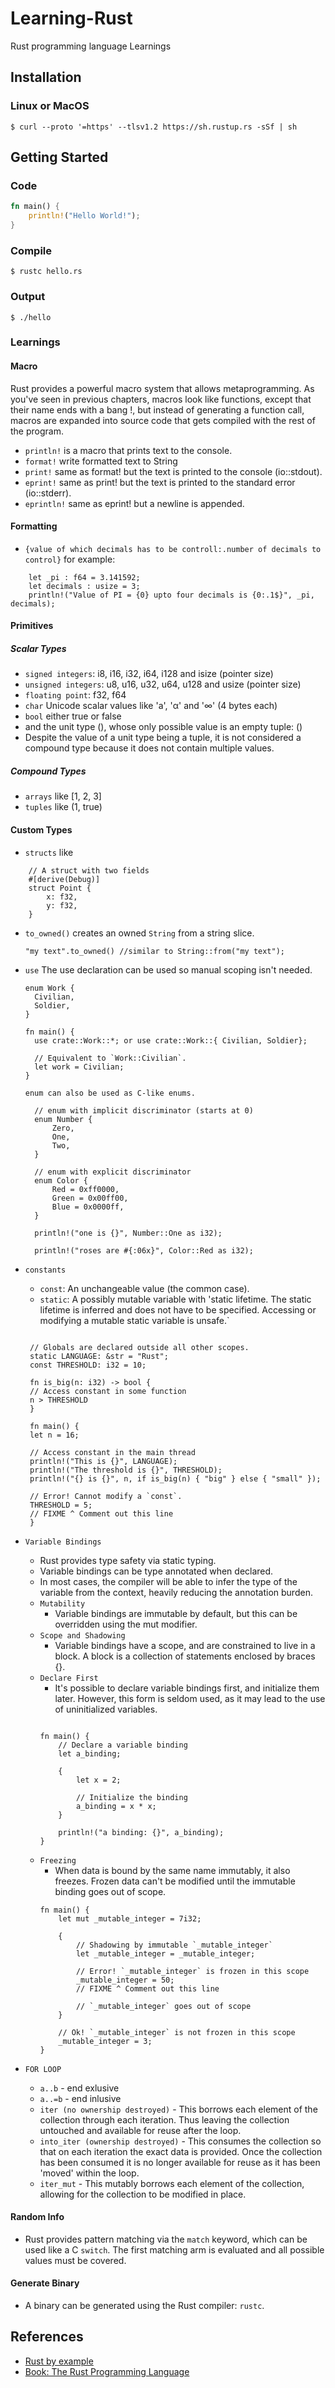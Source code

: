 # Learning-Rust
Rust programming language Learnings


## Installation
### Linux or MacOS
```console
$ curl --proto '=https' --tlsv1.2 https://sh.rustup.rs -sSf | sh
```

## Getting Started
### Code
```rs
fn main() {
	println!("Hello World!");
}
```

### Compile
```console
$ rustc hello.rs
```

### Output
```console
$ ./hello
```

### Learnings

#### Macro
Rust provides a powerful macro system that allows metaprogramming. As you've seen in previous chapters, macros look like functions, except that their name ends with a bang !, but instead of generating a function call, macros are expanded into source code that gets compiled with the rest of the program.

- `println!` is a macro that prints text to the console.
- `format!`  write formatted text to String
- `print!`   same as format! but the text is printed to the console (io::stdout).
- `eprint!` same as print! but the text is printed to the standard error (io::stderr).
- `eprintln!` same as eprint! but a newline is appended.

#### Formatting
- `{value of which decimals has to be controll:.number of decimals to control}` for example:
```console
    let _pi : f64 = 3.141592;
    let decimals : usize = 3;
    println!("Value of PI = {0} upto four decimals is {0:.1$}", _pi, decimals);
```

#### Primitives

##### Scalar Types
- `signed integers`: i8, i16, i32, i64, i128 and isize (pointer size)
- `unsigned integers`: u8, u16, u32, u64, u128 and usize (pointer size)
- `floating point`: f32, f64
- `char` Unicode scalar values like 'a', 'α' and '∞' (4 bytes each)
- `bool` either true or false
- and the unit type (), whose only possible value is an empty tuple: ()
- Despite the value of a unit type being a tuple, it is not considered a compound type because it    does not contain multiple values.

##### Compound Types
- `arrays` like [1, 2, 3]
- `tuples` like (1, true)

#### Custom Types
- `structs` like 
```
    // A struct with two fields
    #[derive(Debug)]
    struct Point {
        x: f32,
        y: f32,
    }
 ```
- `to_owned()` creates an owned `String` from a string slice.
   ```
   "my text".to_owned() //similar to String::from("my text");
   ```
- `use` The use declaration can be used so manual scoping isn't needed.
  ```
  enum Work {
    Civilian,
    Soldier,
  }

  fn main() {
    use crate::Work::*; or use crate::Work::{ Civilian, Soldier};
    
    // Equivalent to `Work::Civilian`.
    let work = Civilian;
  }
  ```
  `enum can also be used as C-like enums.`
  ```
    // enum with implicit discriminator (starts at 0)
    enum Number {
        Zero,
        One,
        Two,
    }

    // enum with explicit discriminator
    enum Color {
        Red = 0xff0000,
        Green = 0x00ff00,
        Blue = 0x0000ff,
    }

    println!("one is {}", Number::One as i32);

    println!("roses are #{:06x}", Color::Red as i32);

  ```
- `constants` 

  - `const`: An unchangeable value (the common case).
  - `static`: A possibly mutable variable with 'static lifetime. The static lifetime is inferred and does not have to be specified. Accessing or modifying a mutable static variable is unsafe.`
   ```

    // Globals are declared outside all other scopes.
    static LANGUAGE: &str = "Rust";
    const THRESHOLD: i32 = 10;

    fn is_big(n: i32) -> bool {
    // Access constant in some function
    n > THRESHOLD
    }

    fn main() {
    let n = 16;

    // Access constant in the main thread
    println!("This is {}", LANGUAGE);
    println!("The threshold is {}", THRESHOLD);
    println!("{} is {}", n, if is_big(n) { "big" } else { "small" });

    // Error! Cannot modify a `const`.
    THRESHOLD = 5;
    // FIXME ^ Comment out this line
    }

   ```
- `Variable Bindings`
  - Rust provides type safety via static typing. 
  - Variable bindings can be type annotated when declared. 
  - In most cases, the compiler will be able to infer the type of the variable from the context, heavily reducing the annotation burden.
  - `Mutability`
    - Variable bindings are immutable by default, but this can be overridden using the mut modifier.
  - `Scope and Shadowing`
    - Variable bindings have a scope, and are constrained to live in a block. A block is a collection of statements enclosed by braces {}.
  - `Declare First`
    - It's possible to declare variable bindings first, and initialize them later. However, this form is seldom used, as it may lead to the use of uninitialized variables.
    ```

    fn main() {
        // Declare a variable binding
        let a_binding;

        {
            let x = 2;

            // Initialize the binding
            a_binding = x * x;
        }

        println!("a binding: {}", a_binding);
    }
    ```  
  - `Freezing`
    - When data is bound by the same name immutably, it also freezes. Frozen data can't be modified until the immutable binding goes out of scope.
    ```
    fn main() {
        let mut _mutable_integer = 7i32;

        {
            // Shadowing by immutable `_mutable_integer`
            let _mutable_integer = _mutable_integer;

            // Error! `_mutable_integer` is frozen in this scope
            _mutable_integer = 50;
            // FIXME ^ Comment out this line

            // `_mutable_integer` goes out of scope
        }

        // Ok! `_mutable_integer` is not frozen in this scope
        _mutable_integer = 3;
    }
    ```
- `FOR LOOP`
  - `a..b`  -  end exlusive 
  - `a..=b` - end inlusive 
  - `iter (no ownership destroyed)` - This borrows each element of the collection through each iteration. Thus leaving the collection untouched and available for reuse after the loop. 
  - `into_iter (ownership destroyed)` - This consumes the collection so that on each iteration the exact data is provided. Once the collection has been consumed it is no longer available for reuse as it has been 'moved' within the loop.
  - `iter_mut` - This mutably borrows each element of the collection, allowing for the collection to be modified in place.

#### Random Info
- Rust provides pattern matching via the `match` keyword, which can be used like a C `switch`. The first matching arm is evaluated and all possible values must be covered.

#### Generate Binary
- A binary can be generated using the Rust compiler: `rustc`.

## References
* [Rust by example](https://doc.rust-lang.org/stable/rust-by-example/)
* [Book: The Rust Programming Language](https://doc.rust-lang.org/book/)